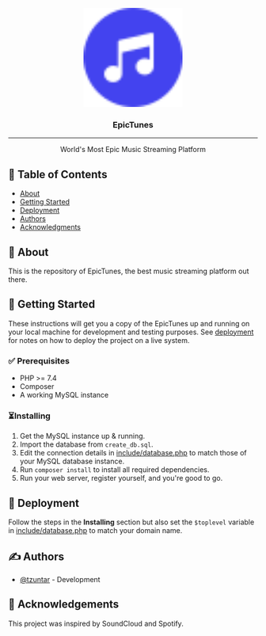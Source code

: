 <p align="center">
  <a href="" rel="noopener">
 <img width=200px height=200px src="./assets/img/logo.svg" alt="EpicTunes Logo"></a>
</p>

<h3 align="center">EpicTunes</h3>

---

<p align="center">World's Most Epic Music Streaming Platform 
    <br> 
</p>

## 📝 Table of Contents

- [About](#about)
- [Getting Started](#getting_started)
- [Deployment](#deployment)
- [Authors](#authors)
- [Acknowledgments](#acknowledgement)

## 🎵 About <a name = "about"></a>

This is the repository of EpicTunes, the best music streaming platform out there.

## 🏁 Getting Started <a name = "getting_started"></a>

These instructions will get you a copy of the EpicTunes up and running on your local machine for development and testing
purposes. See [deployment](#deployment) for notes on how to deploy the project on a live system.

### ✅ Prerequisites <a name = "prerequisites"></a>

- PHP >= 7.4
- Composer
- A working MySQL instance

### ⏳Installing

1. Get the MySQL instance up & running.
2. Import the database from `create_db.sql`.
3. Edit the connection details in [include/database.php](include/database.php) to match those of your MySQL database
   instance.
4. Run `composer install` to install all required dependencies.
5. Run your web server, register yourself, and you're good to go.

## 🚀 Deployment <a name = "deployment"></a>

Follow the steps in the **Installing** section but also set the `$toplevel` variable
in [include/database.php](include/database.php) to match your domain name.

## ✍️ Authors <a name = "authors"></a>

- [@tzuntar](https://github.com/tzuntar) - Development

## 🎉 Acknowledgements <a name = "acknowledgement"></a>

This project was inspired by SoundCloud and Spotify.